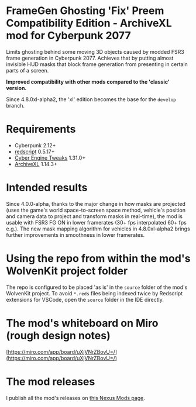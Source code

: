 # FrameGen Ghosting 'Fix' Preem Compatibility Edition - ArchiveXL mod for Cyberpunk 2077
Limits ghosting behind some moving 3D objects caused by modded FSR3 frame generation in Cyberpunk 2077. Achieves that by putting almost invisible HUD masks that block frame generation from presenting in certain parts of a screen.

**Improved compatibility with other mods compared to the 'classic' version.**

Since 4.8.0xl-alpha2, the 'xl' edition becomes the base for the `develop` branch.

# Requirements
+ Cyberpunk 2.12+
+ [redscript](https://github.com/jac3km4/redscript) 0.5.17+
+ [Cyber Engine Tweaks](https://github.com/maximegmd/CyberEngineTweaks) 1.31.0+
+ [ArchiveXL](https://github.com/psiberx/cp2077-archive-xl) 1.14.3+

# Intended results
Since 4.0.0-alpha, thanks to the major change in how masks are projected (uses the game's world space-to-screen space method, vehicle's position and camera data to project and transform masks in real-time), the mod is usable with FSR3 FG ON in lower framerates (30+ fps interpolated 60+ fps e.g.). The new mask mapping algorithm for vehicles in 4.8.0xl-alpha2 brings further improvements in smoothness in lower framerates.

# Using the repo from within the mod's WolvenKit project folder
The repo is configured to be placed 'as is' in the `source` folder of the mod's WolvenKit project. To avoid `*.reds` files being indexed twice by Redscript extensions for VSCode, open the `source` folder in the IDE directly.

# The mod's whiteboard on Miro (rough design notes)
[https://miro.com/app/board/uXjVNrZBovU=/](https://miro.com/app/board/uXjVNrZBovU=/)

# The mod releases
I publish all the mod's releases on [this Nexus Mods page](https://www.nexusmods.com/cyberpunk2077/mods/13029).
